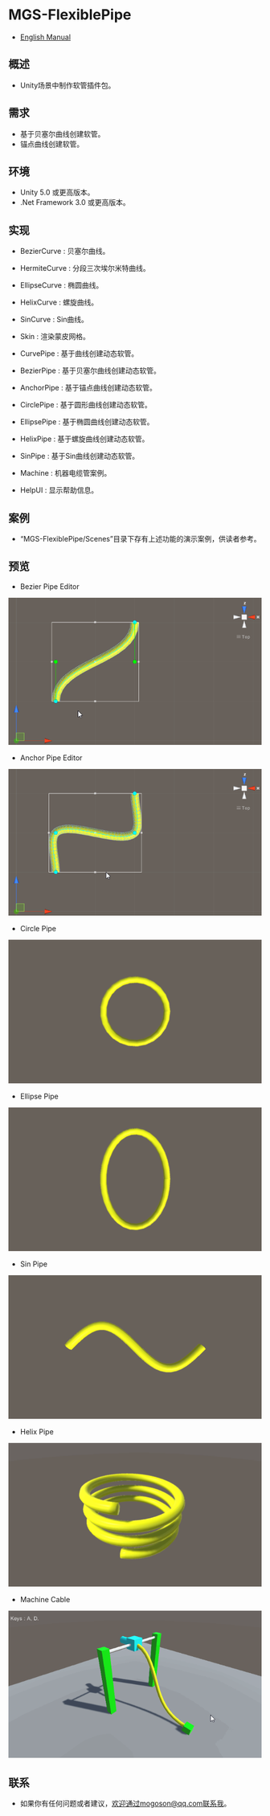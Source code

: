 ﻿# MGS-FlexiblePipe
- [English Manual](./README.md)

## 概述
- Unity场景中制作软管插件包。

## 需求
- 基于贝塞尔曲线创建软管。
- 锚点曲线创建软管。

## 环境
- Unity 5.0 或更高版本。
- .Net Framework 3.0 或更高版本。

## 实现
- BezierCurve : 贝塞尔曲线。

- HermiteCurve : 分段三次埃尔米特曲线。

- EllipseCurve : 椭圆曲线。

- HelixCurve : 螺旋曲线。

- SinCurve : Sin曲线。

- Skin : 渲染蒙皮网格。

- CurvePipe : 基于曲线创建动态软管。

- BezierPipe : 基于贝塞尔曲线创建动态软管。

- AnchorPipe : 基于锚点曲线创建动态软管。

- CirclePipe : 基于圆形曲线创建动态软管。

- EllipsePipe : 基于椭圆曲线创建动态软管。

- HelixPipe : 基于螺旋曲线创建动态软管。

- SinPipe : 基于Sin曲线创建动态软管。

- Machine : 机器电缆管案例。

- HelpUI : 显示帮助信息。

## 案例
- “MGS-FlexiblePipe/Scenes”目录下存有上述功能的演示案例，供读者参考。

## 预览
- Bezier Pipe Editor

![BezierPipeEditor](./Attachments/README_Image/BezierPipeEditor.gif)

- Anchor Pipe Editor

![AnchorPipeEditor](./Attachments/README_Image/AnchorPipeEditor.gif)

- Circle Pipe

![CirclePipe](./Attachments/README_Image/CirclePipe.gif)

- Ellipse Pipe

![EllipsePipe](./Attachments/README_Image/EllipsePipe.gif)

- Sin Pipe

![SinPipe](./Attachments/README_Image/SinPipe.gif)

- Helix Pipe

![HelixPipe](./Attachments/README_Image/HelixPipe.gif)

- Machine Cable

![MachineCable](./Attachments/README_Image/MachineCable.gif)

## 联系
- 如果你有任何问题或者建议，欢迎通过mogoson@qq.com联系我。
